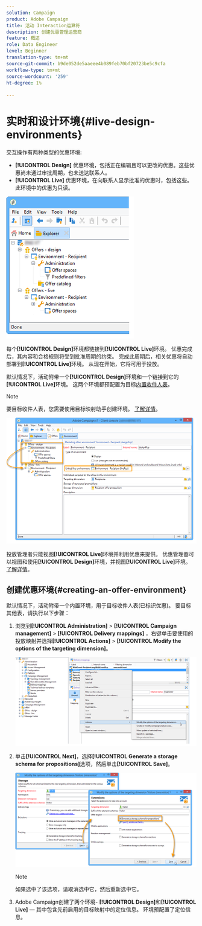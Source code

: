 ```yaml
---
solution: Campaign
product: Adobe Campaign
title: 活动 Interaction运算符
description: 创建优惠管理运营商
feature: 概述
role: Data Engineer
level: Beginner
translation-type: tm+mt
source-git-commit: b9de052de5aaeee4b089feb70bf20723be5c9cfa
workflow-type: tm+mt
source-wordcount: '259'
ht-degree: 1%

---
```


# 实时和设计环境{#live-design-environments}

交互操作有两种类型的优惠环境:

* **[!UICONTROL Design]** 优惠环境，包括正在编辑且可以更改的优惠。这些优惠尚未通过审批周期，也未送达联系人。
* **[!UICONTROL Live]** 优惠环境，在向联系人显示批准的优惠时，包括这些。此环境中的优惠为只读。

![](assets/offer_environments_overview_001.png)

每个&#x200B;**[!UICONTROL Design]**&#x200B;环境都链接到&#x200B;**[!UICONTROL Live]**&#x200B;环境。 优惠完成后，其内容和合格规则将受到批准周期的约束。 完成此周期后，相关优惠将自动部署到&#x200B;**[!UICONTROL Live]**&#x200B;环境。 从现在开始，它将可用于投放。

默认情况下，活动附带一个&#x200B;**[!UICONTROL Design]**&#x200B;环境和一个链接到它的&#x200B;**[!UICONTROL Live]**&#x200B;环境。 这两个环境都预配置为目标[内置收件人表](../dev/datamodel.md#ootb-profiles)。

>[!NOTE]
>
>要目标收件人表，您需要使用目标映射助手创建环境。 [了解详情](#creating-an-offer-environment)。

![](assets/offer_environments_overview_002.png)

投放管理者只能视图&#x200B;**[!UICONTROL Live]**&#x200B;环境并利用优惠来提供。 优惠管理器可以视图和使用&#x200B;**[!UICONTROL Design]**&#x200B;环境，并视图&#x200B;**[!UICONTROL Live]**&#x200B;环境。 [了解详情](interaction-operators.md)。

## 创建优惠环境{#creating-an-offer-environment}

默认情况下，活动附带一个内置环境，用于目标收件人表(已标识优惠)。 要目标其他表，请执行以下步骤：

1. 浏览到&#x200B;**[!UICONTROL Administration]** > **[!UICONTROL Campaign management]** > **[!UICONTROL Delivery mappings]** ，右键单击要使用的投放映射并选择&#x200B;**[!UICONTROL Actions]** > **[!UICONTROL Modify the options of the targeting dimension]**。

   ![](assets/offer_env_anonymous_001.png)

1. 单击&#x200B;**[!UICONTROL Next]**，选择&#x200B;**[!UICONTROL Generate a storage schema for propositions]**&#x200B;选项，然后单击&#x200B;**[!UICONTROL Save]**。

   ![](assets/offer_env_anonymous_002.png)

   >[!NOTE]
   >
   >如果选中了该选项，请取消选中它，然后重新选中它。

1. Adobe Campaign创建了两个环境- **[!UICONTROL Design]**&#x200B;和&#x200B;**[!UICONTROL Live]** — 其中包含先前启用的目标映射中的定位信息。 环境预配置了定位信息。
